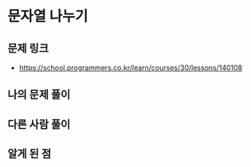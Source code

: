 # 문자열 나누기

## 문제 링크

- https://school.programmers.co.kr/learn/courses/30/lessons/140108

## 나의 문제 풀이

## 다른 사람 풀이

## 알게 된 점
